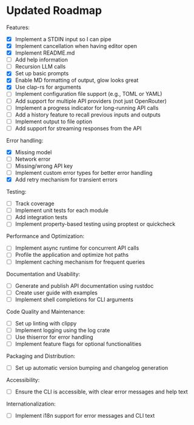 # Updated Roadmap

Features:
- [x] Implement a STDIN input so I can pipe
- [x] Implement cancellation when having editor open
- [x] Implement README.md
- [ ] Add help information
- [ ] Recursion LLM calls
- [x] Set up basic prompts
- [x] Enable MD formatting of output, glow looks great
- [x] Use clap-rs for arguments
- [ ] Implement configuration file support (e.g., TOML or YAML)
- [ ] Add support for multiple API providers (not just OpenRouter)
- [ ] Implement a progress indicator for long-running API calls
- [ ] Add a history feature to recall previous inputs and outputs
- [ ] Implement output to file option
- [ ] Add support for streaming responses from the API

Error handling:
- [x] Missing model
- [ ] Network error
- [ ] Missing/wrong API key
- [ ] Implement custom error types for better error handling
- [x] Add retry mechanism for transient errors

Testing:
- [ ] Track coverage
- [ ] Implement unit tests for each module
- [ ] Add integration tests
- [ ] Implement property-based testing using proptest or quickcheck
<!-- - [ ] Set up CI/CD pipeline (e.g., GitHub Actions) -->

Performance and Optimization:
- [ ] Implement async runtime for concurrent API calls
- [ ] Profile the application and optimize hot paths
- [ ] Implement caching mechanism for frequent queries

Documentation and Usability:
- [ ] Generate and publish API documentation using rustdoc
- [ ] Create user guide with examples
- [ ] Implement shell completions for CLI arguments

Code Quality and Maintenance:
- [ ] Set up linting with clippy
- [ ] Implement logging using the log crate
- [ ] Use thiserror for error handling
- [ ] Implement feature flags for optional functionalities

Packaging and Distribution:
<!-- - [ ] Create binary releases for multiple platforms -->
<!-- - [ ] Publish the crate on crates.io -->
- [ ] Set up automatic version bumping and changelog generation

<!-- Extensibility: -->
<!-- - [ ] Implement a plugin system for custom commands or formatters -->
<!-- - [ ] Create an API for the core functionality to allow other Rust programs to use it as a library -->

Accessibility:
- [ ] Ensure the CLI is accessible, with clear error messages and help text
<!-- - [ ] Implement a TUI (Text User Interface) version using a library like tui-rs -->

Internationalization:
- [ ] Implement i18n support for error messages and CLI text
